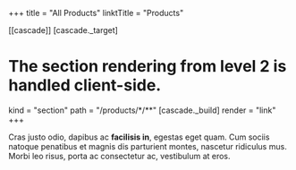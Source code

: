 +++
title = "All Products"
linktTitle = "Products"

[[cascade]]
[cascade._target]
# The section rendering from level 2 is handled client-side.
kind = "section"
path = "/products/*/**"
[cascade._build]
render = "link"
+++


Cras justo odio, dapibus ac **facilisis in**, egestas eget quam. Cum sociis natoque penatibus et magnis dis parturient montes, nascetur ridiculus mus. Morbi leo risus, porta ac consectetur ac, vestibulum at eros.

 <!--more-->